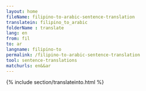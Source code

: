 ```yaml
---
layout: home
fileName: filipino-to-arabic-sentence-translation
translatein: filipino_to_arabic
folderName : translate
lang: en
from: fil
to: ar
langname: filipino-to
permalink: /filipino-to-arabic-sentence-translation
tool: sentence-translations
matchurls: en&&ar
---
```

{% include section/translateinto.html %}
